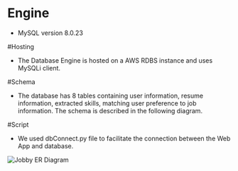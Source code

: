 # Engine
- MySQL version 8.0.23

#Hosting
- The Database Engine is hosted on a AWS RDBS instance and uses MySQLi client.

#Schema
- The database has 8 tables containing user information, resume information, extracted skills, matching user preference to job information.
The schema is described in the following diagram.

#Script
- We used dbConnect.py file to facilitate the connection between the Web App and database.


![Jobby ER Diagram](https://user-images.githubusercontent.com/28535703/144179451-677dd9b5-cfdc-4439-9a9b-1703da3ff771.png)
